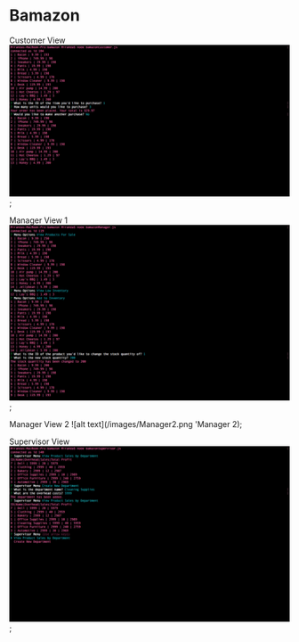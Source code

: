 # Bamazon

Customer View
![alt text](/images/Customer.png 'Customer');

Manager View 1
![alt text](/images/Manager1.png 'Manager 1');

Manager View 2
![alt text](/images/Manager2.png 'Manager 2);

Supervisor View
![alt text](/images/Supervisor.png 'Supervisor');
